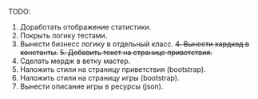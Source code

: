TODO:
1. Доработать отображение статистики.
2. Покрыть логику тестами.
3. Вынести бизнесс логику в отдельный класс.
~~4. Вынести хардкод в константы.~~
~~5. Добавить текст на странице приветствия.~~
6. Сделать мердж в ветку мастер.
7. Наложить стили на страницу приветствия (bootstrap).
8. Наложить стили на страницу игры (bootstrap).
9. Вынести описание игры в ресурсы (json).